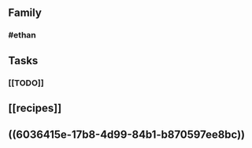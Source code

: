 ## Family
### #ethan
## Tasks
### [[TODO]]
## [[recipes]]
## ((6036415e-17b8-4d99-84b1-b870597ee8bc))

